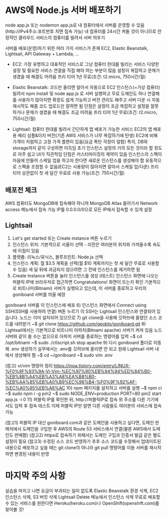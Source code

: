 # AWS에 Node.js 서버 배포하기
node app.js 또는 nodemon app.js로 내 컴퓨터에서 서버를 운영할 수 있음
(http://IPv4주소:포트번호 치면 접속 가능)
내 컴퓨터를 24시간 켜둘 것이 아니므로 
안정적인 클라우드 서비스의 컴퓨터를 빌려서 서버 띄우기

서버를 배포(운영)하기 위한 여러 가지 서비스가 존재
EC2, Elastic Beanstalk, Lightsail, API Gateway + Lambda, ...

- EC2: 가장 유명하고 대표적인 서비스로 그냥 컴퓨터 한대를 빌리는 서비스
다양한 설정 및 필요한 서비스 연결을 직접 해야 하는 부분이 많음
설정이 복잡하고 문제가 생겼을 때 해결도 어려움
프리 티어 1년 무료(조건: t2.micro, 750시간/월)

- Elastic Beanstalk: 코드만 올리면 알아서 자동으로 EC2 인스턴스(=가상 컴퓨터) 빌려서
npm install 및 node app.js 로 서버 실행하고 무료 도메인도 하나 연결해줌
사용자가 많아지면 확장도 쉽게 가능하고 버전 관리도 해주고 서버 다운 시 자동 재시작도 해줌
코드 업로드만 잘하면 됨
단점은 설정이 조금 복잡하고 설정을 잘못하거나 문제가 생겼을 때 해결도 조금 어려움
프리 티어 1년 무료(조건: t2.micro, 750시간/월)

- Lightsail: 컴퓨터 한대를 빌려서 간단하게 앱 배포가 가능한 서비스
EC2의 앱 배포용 베리 심플&이지 버전(기존 AWS 서비스가 너무 복잡하기에 탄생)
EC2에 비해 가격이 저렴하고 고정 가격 플랜이 있음(요금 폭탄 걱정이 덜함)
특히, DB와 storage까지 같이 구성하면 이득임
초기 인스턴스 설정의 거의 모든 것이라 할 정도로 아주 쉽고 UI가 직관적임
단점은 커스터마이징의 제약이 있음
인스턴스의 스펙이 마음에 안들어 스케일 업을 하고자 한다면 새로운 인스턴스를 생성해야 함
유동적으로 스펙을 조정할 수 없음(EC2는 사용량이 많아지면 알아서 스케일 업/다운)
프리 티어 상관없이 첫 세 달간 무료로 사용 가능(조건: 750시간/월)

## 배포전 체크
AWS 컴퓨터도 MongoDB에 접속해야 하니까
MongoDB Atlas 들어가서 Network access 메뉴에서
접속 가능 IP를 0.0.0.0/0으로 모든 IP에서 접속할 수 있게 설정

## Lightsail
1) Let's get started 또는 Create instance 버튼 누르기
2) 인스턴스 위치: 기본적으로 서울이 선택 - 리전은 여러분의 위치와 가까울수록 속도에 이점이 있음
3) 플랫폼: 리눅스/유닉스, 블루프린트: Node.js 선택
4) 인스턴스 계획: 월 $3.5 계획을 선택(월 $10 계획까지는 첫 세 달간 무료로 사용할 수 있음) 
세 달 뒤에 과금되지 않으려면 그 전에 인스턴스를 제거하면 됨
5) Create Instance 버튼을 눌러 인스턴스를 생성
(테스트) 인스턴스 화면에 나오는 퍼블릭 IP에 브라우저로 접근하면 Congratulations! 화면이 뜨는지 확인
기본적으로 비트나미(Bitnami) 서버가 실행되고 있는데, 이 서버를 종료하고 우리의 goniboard 서버를 띄울 예정

goniboard 서버를 이 인스턴스에 배포
6) 인스턴스 화면에서 Connect using SSH(SSH를 사용하여 연결) 버튼 누르기
이 SSH는 Lightsail 인스턴스와 연결되어 있습니다. 노드는 이미 설치되어 있으므로
7) git clone을 사용해 깃허브에 올렸던 소스 코드를 내려받기
~$ git clone https://github.com/geoblo/goniboard.git
8) Lightsail에서는 기본적으로 비트나미 아파치(Bitnami apache) 서버가 켜져 있음
노드 서버와 같이 쓸 수는 없으므로 아파치 서버를 종료하는 명령어를 입력
~$ cd /opt/bitnami
~$ sudo ./ctlscript.sh stop apache
9) 다시 goniboard 폴더로 이동해 .env 생성하기
실무에서는 .env를 깃허브에 올리면 안 되고 원래 Lightsail 서버 내에서 생성해야 함
~$ cd ~/goniboard
~$ sudo vim .env

(참고) vi/vim 명령어 정리
https://inpa.tistory.com/entry/LINUX-%F0%9F%93%9A-Vi-Vim-%EC%97%90%EB%94%94%ED%84%B0-%EB%8B%A4%EB%A3%A8%EA%B8%B0-%EB%AA%85%EB%A0%B9%EC%96%B4-%F0%9F%92%AF-%EC%A0%95%EB%A6%AC
10) npm 패키지를 설치하고 서버를 실행
~$ npm ci
~$ sudo npm i -g pm2
~$ sudo NODE_ENV=production PORT=80 pm2 start app.js -i 0
11) 퍼블릭 IP를 확인한 뒤, http://퍼블릭IP로 접속
위 주소를 다른 기기에서도 입력 후 접속 테스트
이제 퍼블릭 IP만 알면 다른 사람들도 여러분의 서비스에 접속 가능

(참고1) 퍼블릭 IP 대신 goniboard.com과 같은 도메인을 사용하고 싶다면, 
도메인 판매처에서 도메인을 구입한 후 AWS의 Route 53 서비스에서 연결(물론 AWS에서 도메인도 판매함)
(참고2) https로 접속하기 위해서는 도메인 구입과 인증서 발급 같은 별도 설정이 필요
(참고3) 수정된 소스 코드 반영하기
추후 소스 코드를 수정해서 업데이트된 내용으로 배포하고 싶을 때는 git clone이 아니라 git pull 명령어를 이용
서버를 재시작하면 변경된 내용이 반영

# 마지막 주의 사항
실습을 마치고 나면 요금이 부과되는 일이 없도록
Elastic Beanstalk 환경 삭제, EC2 인스턴스 삭제, S3 버킷 삭제
Lightsail Delete 메뉴에서 인스턴스 삭제
무료로 배포할 수 있는 서비스를 원한다면 Heroku(heroku.com)나 OpenShift(openshift.com)를 찾아볼 것!